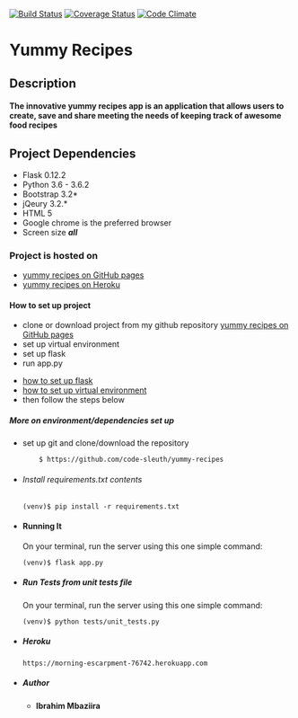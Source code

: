 [![Build Status](https://travis-ci.org/code-sleuth/yummy-recipes.svg?branch=dev&cacheBuster=1)](https://travis-c.org/code-sleuth/yummy-recipes)
[![Coverage Status](https://coveralls.io/repos/github/code-sleuth/yummy-recipes/badge.svg?branch=dev&cacheBuster=1)](https://coveralls.io/github/code-sleuth/yummy-recipes?branch=dev)
[![Code Climate](https://codeclimate.com/github/code-sleuth/yummy-recipes/badges/gpa.svg?cacheBuster=1)](https://codeclimate.com/github/code-sleuth/yummy-recipes)

# Yummy Recipes
## Description
#### The innovative yummy recipes app is an application that allows users to create, save and share meeting the needs of keeping track of awesome food recipes
## Project Dependencies
- Flask 0.12.2
- Python 3.6 - 3.6.2
- Bootstrap 3.2*
- jQeury 3.2.*
- HTML 5
- Google chrome is the preferred browser
- Screen size ***all***
### Project is hosted on
- [yummy recipes on GitHub pages](https://code-sleuth.github.io)
- [yummy recipes on Heroku](https://morning-escarpment-76742.herokuapp.com/)

#### How to set up project
- clone or download project from my github repository [yummy recipes on GitHub pages](https://github.com/code-sleuth/code-sleuth.github.io)
- set up virtual environment
- set up flask
- run app.py

* [how to set up flask](http://flask.pocoo.org/docs/0.12/installation/)
* [how to set up virtual environment](http://docs.python-guide.org/en/latest/dev/virtualenvs/)
* then follow the steps below
##### More on environment/dependencies set up

* set up git and clone/download the repository
    ```
        $ https://github.com/code-sleuth/yummy-recipes
    ```

* ###### Install  requirements.txt contents
    ```
    (venv)$ pip install -r requirements.txt
    ```

* #### Running It
    On your terminal, run the server using this one simple command:
    ```
    (venv)$ flask app.py
    ```
* ##### Run Tests from unit tests file
    On your terminal, run the server using this one simple command:
    ```
    (venv)$ python tests/unit_tests.py
    ```
* ##### Heroku
    ```
    https://morning-escarpment-76742.herokuapp.com
    ```
    
    
 * ##### Author
    * **Ibrahim Mbaziira**